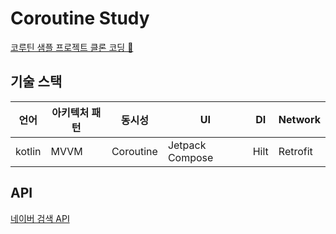 # Coroutine Study
[코루틴 샘플 프로젝트 클론 코딩 🔗](https://github.com/dalinaum/fastcampus-coroutines)

## 기술 스택
| 언어 | 아키텍처 패턴 | 동시성 | UI | DI | Network |
| --- | --- | --- | --- | --- | --- |
| kotlin | MVVM | Coroutine | Jetpack Compose | Hilt | Retrofit |

## API
[네이버 검색 API](https://developers.naver.com/apps/#/myapps/iaaD7hoRguIo3Eenn3Xc/overview)
